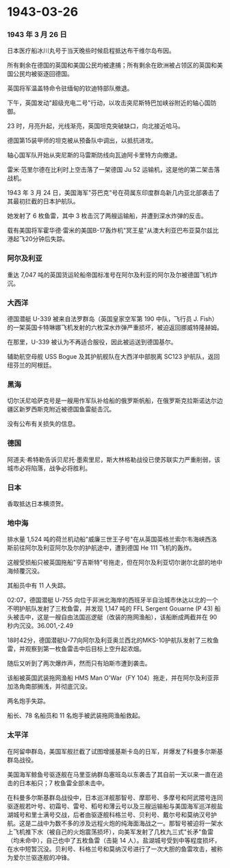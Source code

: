 # 1943-03-26

### 1943 年 3 月 26 日

日本医疗船冰川丸号于当天晚些时候启程抵达布干维尔岛布因。

所有剩余在德国的英国和美国公民均被逮捕；所有剩余在欧洲被占领区的英国和美国公民均被驱逐回德国。

英国将军温盖特命令驻缅甸的钦迪特部队撤退。

下午，英国发动"超级充电二号"行动，以攻击突尼斯特巴加峡谷附近的轴心国防御。

23 时，月亮升起，光线渐亮，英国坦克突破缺口，向北接近哈马。

德国第15装甲师的坦克被从预备队中调出，以抵抗进攻。

轴心国军队开始从突尼斯的马雷斯防线向瓦迪阿卡里特方向撤退。

雷米·范里尔德在比利时上空击落了一架德国 Ju 52
运输机，这是他的第二架击落战机。

1943 年 3 月 24
日，美国海军"芬巴克"号在荷属东印度群岛新几内亚北部袭击了其最初拦截的日本护航队。

她发射了 6 枚鱼雷，其中 3 枚击沉了两艘运输船，并遭到深水炸弹的反击。

载有美国将军霍华德·雷米的美国B-17轰炸机"冥王星"从澳大利亚巴布亚莫尔兹比港起飞20分钟后失踪。

### 阿尔及利亚

重达 7,047
吨的英国货运轮船帝国标准号在阿尔及利亚的阿尔及尔被德国飞机炸沉。

### 大西洋

德国潜艇 U-339 被来自法罗群岛（英国皇家空军第 190 中队，飞行员 J.
Fish）的一架英国卡特琳娜飞机发射的六枚深水炸弹严重损坏，被迫返回挪威特隆赫姆。

在那里，U-339 被认为不再适合服役，因此被运送到德国基尔。

辅助航空母舰 USS Bogue 及其护航舰队在大西洋中部脱离 SC123
护航队，返回纽芬兰的阿根廷。

### 黑海

切尔沃尼哈萨克号是一艘用作军队补给船的俄罗斯帆船，在俄罗斯克拉斯诺达尔边疆区新罗西斯克附近被德国鱼雷艇击沉。

没有公布有关损失的信息。

### 德国

阿道夫·希特勒告诉贝尼托·墨索里尼，斯大林格勒战役已使苏联实力严重削弱，该城市必将陷落，战争必将胜利。

### 日本

香取抵达日本横须贺。

### 地中海

排水量 1,524
吨的荷兰机动船"威廉三世王子号"在从英国英格兰索尔韦海峡西洛斯前往阿尔及利亚阿尔及尔的护航途中，遭到德国
He 111 飞机的轰炸。

这艘受损船只被英国拖船"亨吉斯特"号拖走，但在阿尔及利亚切尔谢尔北部的地中海倾覆沉没。

其船员中有 11 人失踪。

02:07，德国潜艇 U-755
向位于非洲北海岸的西班牙半自治城市休达以北的一个不明护航队发射了三枚鱼雷，并发现
1,147 吨的 FFL Sergent Gouarne (P 43)
船头被击中，这是一艘自由法国巡逻艇（改装的拖网渔船），该船断成两截并在
90 秒内沉没。36.001,-2.49

18时42分，德国潜艇U-77向阿尔及利亚奥兰西北的MKS-10护航队发射了三枚鱼雷，并观察到第一枚鱼雷击中后目标上空升起浓烟。

随后又听到了两次爆炸声，然而只有珀斯市遭到袭击。

该船被英国武装拖网渔船 HMS Man O\'War（FY
104）拖走，并在阿尔及利亚菲加洛角南部搁浅，并彻底沉没。

两名炮手失踪。

船长、78 名船员和 11 名炮手被武装拖网渔船救起。

### 太平洋

在阿留申群岛，美国军舰拦截了试图增援基斯卡岛的日军，并爆发了科曼多尔斯基群岛战役。

美国海军鲸鱼号驱逐舰在马里亚纳群岛塞班岛以东袭击了其自前一天以来一直在追击的日本船只；7
枚鱼雷全部未击中。

在科曼多尔斯基群岛战役中，日本巡洋舰那智号、摩耶号、多摩号和阿武隈号连同驱逐舰若叶号、初霜号、雷号、稻号和薄云号以及三艘运输船与美国海军巡洋舰盐湖城号和里士满号交战，后者由驱逐舰科格兰号、贝利号、戴尔号和莫纳汉号护航。这是二战中为数不多的涉及远程火炮的纯海面海战之一。那智号被迫将一架水上飞机推下水（被自己的火炮震荡损坏），向美军发射了几枚九三式"长矛"鱼雷（均未命中），自己也中了五枚鱼雷（击毙
14
人）。盐湖城号受到中等程度损坏，在水中短暂沉没。贝利号、科格兰号和莫纳汉号进行了一次大胆的鱼雷攻击，被称为爱尔兰驱逐舰的冲锋。